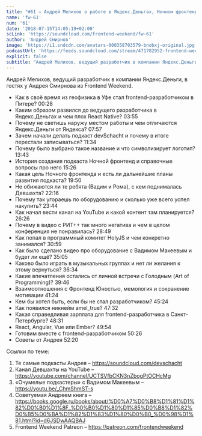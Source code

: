 ```yaml
---
title: "#61 – Андрей Мелихов о работе в Яндекс.Деньгах, Ночном фронтенде и захвате власти в devSchacht"
name: 'fw-61'
num: '61'
date: '2018-07-15T14:05:19+02:00'
scLink: 'https://soundcloud.com/frontend-weekend/fw-61'
author: 'Андрей Смирнов'
image: 'https://i1.sndcdn.com/avatars-000358703579-bnobxj-original.jpg'
podcastUrl: 'https://feeds.soundcloud.com/stream/471782952-frontend-weekend-fw-61.m4a'
explicit: false
subtitle: "Андрей Мелихов, ведущий разработчик в компании Яндекс.Деньги, в гостях у Андрея Смирнова из Frontend Weekend. "
---
```

Андрей Мелихов, ведущий разработчик в компании Яндекс.Деньги, в гостях у Андрея Смирнова из Frontend Weekend. 

- Как в своё время из геофизика в Уфе стал frontend-разработчиком в Питере? <timecode>00:28</timecode>
- Каким образом развился до ведущего разработчика в Яндекс.Деньгах и чем плох React Native? <timecode>03:55</timecode>
- Почему не светишь наружу местом работы и чем отличаются Яндекс.Деньги от Яндекса? <timecode>07:57</timecode>
- Зачем начали делать подкаст devSchacht и почему в итоге перестали записываться? <timecode>11:34</timecode>
- Почему было выбрано такое название и что символизирует логотип? <timecode>13:43</timecode>
- История создания подкаста Ночной фронтенд и справочные вопросы про него <timecode>15:26</timecode>
- Какая цель Ночного фронтенда и есть ли дальнейшие планы развития подкаста? <timecode>19:50</timecode>
- Не обижаются ли те ребята (Вадим и Рома), с кем поднималась Девшахта? <timecode>22:16</timecode>
- Почему так угораешь по оборудованию и сколько уже всего успел накупить? <timecode>23:44</timecode>
- Как начал вести канал на YouTube и какой контент там планируется? <timecode>26:26</timecode>
- Почему в видео с РИТ++ так много негатива и чем в целом конференция не понравилась? <timecode>28:49</timecode>
- Как попал в программный комитет HolyJS и чем конкретно занимался? <timecode>30:59</timecode>
- Как было сделано видео про оборудование с Вадимом Макеевым и будет ли ещё? <timecode>35:05</timecode>
- Каково было играть в музыкальных группах и нет ли желания к этому вернуться? <timecode>36:34</timecode>
- Какие впечатления остались от личной встречи с Голодным (Art of Programming)? <timecode>39:46</timecode>
- Взаимоотношения с Фронтенд Юностью, мемология и сохранение мотивации <timecode>41:24</timecode>
- Кем бы хотел быть, если бы не стал разработчиком? <timecode>45:24</timecode>
- Как появился никнейм amel_true? <timecode>47:32</timecode>
- Какая справедливая зарплата для frontend-разработчика в Санкт-Петербурге? <timecode>48:31</timecode>
- React, Angular, Vue или Ember? <timecode>49:54</timecode>
- Готовим вместе с frontend-разработчиком <timecode>50:26</timecode>
- Советы от Андрея <timecode>52:20</timecode>

Ссылки по теме:
1) Те самые подкасты Андрея – https://soundcloud.com/devschacht
2) Канал Девшахты на YouTube – https://youtube.com/channel/UCTSVfbCKN3nZbogPtOCHcMg
3) «Очумелые подкастеры» с Вадимом Макеевым – https://youtu.be/_ChmShmST-s
4) Советуемая Андреем книга – https://books.google.ru/books/about/%D0%A7%D0%B8%D1%81%D1%82%D0%B0%D1%8F_%D0%B0%D1%80%D1%85%D0%B8%D1%82%D0%B5%D0%BA%D1%82%D1%83%D1%80%D0%B0_%D0%98%D1%81.html?id=d6JSDwAAQBAJ
5) Frontend Weekend Patreon – https://patreon.com/frontendweekend